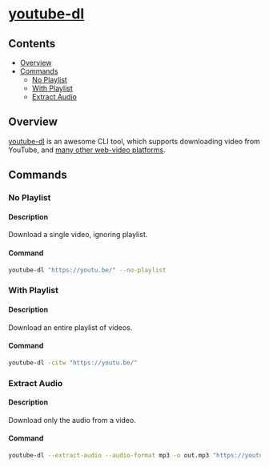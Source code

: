 # [youtube-dl](https://ytdl-org.github.io/youtube-dl/index.html)

## Contents

- [Overview](#overview)
- [Commands](#commands)
  - [No Playlist](#no-playlist)
  - [With Playlist](#with-playlist)
  - [Extract Audio](#extract-audio)

## Overview

[youtube-dl](https://ytdl-org.github.io/youtube-dl/index.html) is an awesome CLI tool, which supports downloading video from YouTube, and [many other web-video platforms](https://ytdl-org.github.io/youtube-dl/supportedsites.html).

## Commands

### No Playlist

#### Description

Download a single video, ignoring playlist.

#### Command

```bash
youtube-dl "https://youtu.be/" --no-playlist
```

### With Playlist

#### Description

Download an entire playlist of videos.

#### Command

```bash
youtube-dl -citw "https://youtu.be/"
```

### Extract Audio

#### Description

Download only the audio from a video.

#### Command

```bash
youtube-dl --extract-audio --audio-format mp3 -o out.mp3 "https://youtu.be/"
```

